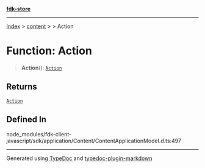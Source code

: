 [**fdk-store**](../../../README.md)
***

[Index](../../../API.md) > [content](../../README.md) > [<internal>](../README.md) > Action

# Function: Action

> **Action**(): [`Action`](../type-aliases/type-alias.Action.md)

## Returns

[`Action`](../type-aliases/type-alias.Action.md)

## Defined In

node\_modules/fdk-client-javascript/sdk/application/Content/ContentApplicationModel.d.ts:497

***
Generated using [TypeDoc](https://typedoc.org/) and [typedoc-plugin-markdown](https://www.npmjs.com/package/typedoc-plugin-markdown)
